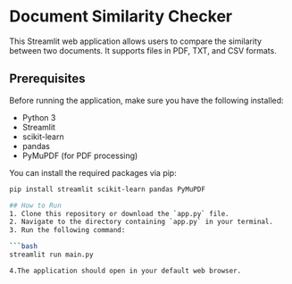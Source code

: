 # Document Similarity Checker

This Streamlit web application allows users to compare the similarity between two documents. It supports files in PDF, TXT, and CSV formats.

## Prerequisites

Before running the application, make sure you have the following installed:

- Python 3
- Streamlit
- scikit-learn
- pandas
- PyMuPDF (for PDF processing)

You can install the required packages via pip:

```bash
pip install streamlit scikit-learn pandas PyMuPDF

## How to Run
1. Clone this repository or download the `app.py` file.
2. Navigate to the directory containing `app.py` in your terminal.
3. Run the following command:

```bash
streamlit run main.py

4.The application should open in your default web browser.


